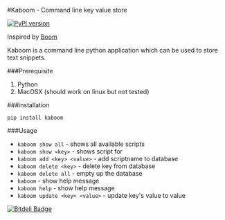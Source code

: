 #Kaboom - Command line key value store

[![PyPI version](https://badge.fury.io/py/kaboom.png)](http://badge.fury.io/py/kaboom)

Inspired by [Boom](http://zachholman.com/boom/)

Kaboom is a command line python application which can be used to store text snippets.

###Prerequisite

1. Python
3. MacOSX (should work on linux but not tested)

###installation

`pip install kaboom`

###Usage

* `kaboom show all` - shows all available scripts
* `kaboom show <key>` - shows script for <script-name>
* `kaboom add <key> <value>` - add scriptname to database
* `kaboom delete <key>` - delete key from database
* `kaboom delete all` - empty up the database
* `kaboom` - show help message
* `kaboom help` - show help message
* `kaboom update <key> <value>` - update key's value to value








[![Bitdeli Badge](https://d2weczhvl823v0.cloudfront.net/vinu76jsr/kaboom/trend.png)](https://bitdeli.com/free "Bitdeli Badge")

